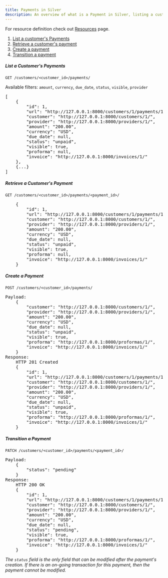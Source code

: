 ```yaml
---
title: Payments in Silver
description: An overview of what is a Payment in Silver, listing a customer's payments or retrieving a specific one, as well as creating and transitioning one.
---
```

For resource definition check out [Resources](Resources#payment) page.

1. [List a customer's Payments](#list-a-customers-payments)
2. [Retrieve a customer's payment](#retrieve-a-customers-payment)
3. [Create a payment](#create-a-payment)
4. [Transition a payment](#transition-a-payment)

##### List a Customer's Payments

```
GET /customers/<customer_id>/payments/
```

Available filters: `amount`, `currency`, `due_date`, `status`, `visible`, `provider`
<pre>
[
    {
        "id": 1,
        "url": "http://127.0.0.1:8000/customers/1/payments/1/",
        "customer": "http://127.0.0.1:8000/customers/1/",
        "provider": "http://127.0.0.1:8000/providers/1/",
        "amount": "200.00",
        "currency": "USD",
        "due_date": null,
        "status": "unpaid",
        "visible": true,
        "proforma": null,
        "invoice": "http://127.0.0.1:8000/invoices/1/"
    },
    {...}
]
</pre>

##### Retrieve a Customer's Payment

```
GET /customers/<customer_id>/payments/<payment_id>/
```
<pre>
    {
        "id": 1,
        "url": "http://127.0.0.1:8000/customers/1/payments/1/",
        "customer": "http://127.0.0.1:8000/customers/1/",
        "provider": "http://127.0.0.1:8000/providers/1/",
        "amount": "200.00",
        "currency": "USD",
        "due_date": null,
        "status": "unpaid",
        "visible": true,
        "proforma": null,
        "invoice": "http://127.0.0.1:8000/invoices/1/"
    }
</pre>

##### Create a Payment
```
POST /customers/<customer_id>/payments/
```
<pre>
Payload:
    {
        "customer": "http://127.0.0.1:8000/customers/1/",
        "provider": "http://127.0.0.1:8000/providers/1/",
        "amount": "200.00",
        "currency": "USD",
        "due_date": null,
        "status": "unpaid",
        "visible": true,
        "proforma": "http://127.0.0.1:8000/proformas/1/",
        "invoice": "http://127.0.0.1:8000/invoices/1/"
    }
Response:
    HTTP 201 Created
    {
        "id": 1,
        "url": "http://127.0.0.1:8000/customers/1/payments/1/",
        "customer": "http://127.0.0.1:8000/customers/1/",
        "provider": "http://127.0.0.1:8000/providers/1/",
        "amount": "200.00",
        "currency": "USD",
        "due_date": null,
        "status": "unpaid",
        "visible": true,
        "proforma": "http://127.0.0.1:8000/proformas/1/",
        "invoice": "http://127.0.0.1:8000/invoices/1/"
    }
</pre>  

##### Transition a Payment
```
PATCH /customers/<customer_id>/payments/<payment_id>/
```
<pre>
Payload:
    {
        "status": "pending"
    }
Response:
    HTTP 200 OK
    {
        "id": 1,
        "url": "http://127.0.0.1:8000/customers/1/payments/1/",
        "customer": "http://127.0.0.1:8000/customers/1/",
        "provider": "http://127.0.0.1:8000/providers/1/",
        "amount": "200.00",
        "currency": "USD",
        "due_date": null,
        "status": "pending",
        "visible": true,
        "proforma": "http://127.0.0.1:8000/proformas/1/",
        "invoice": "http://127.0.0.1:8000/invoices/1/"
    }
</pre>
_The `status` field is the only field that can be modified after the payment's creation. If there is an on-going transaction for this payment, then the payment cannot be modified._  
